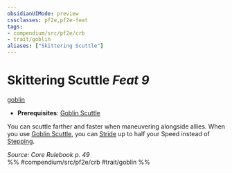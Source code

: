 ```yaml
---
obsidianUIMode: preview
cssclasses: pf2e,pf2e-feat
tags:
- compendium/src/pf2e/crb
- trait/goblin
aliases: ["Skittering Scuttle"]
---
```

# Skittering Scuttle  *Feat 9*  
[goblin](rules/traits/goblin.md "Goblin Ancestry & Heritage Trait")  

- **Prerequisites**: [Goblin Scuttle](compendium/feats/goblin-scuttle.md)

You can scuttle farther and faster when maneuvering alongside allies. When you use [Goblin Scuttle](compendium/feats/goblin-scuttle.md), you can [Stride](rules/actions/stride.md) up to half your Speed instead of [Stepping](rules/actions/step.md).

*Source: Core Rulebook p. 49*  
%% #compendium/src/pf2e/crb #trait/goblin %%